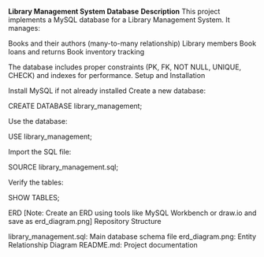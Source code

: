 **Library Management System Database**
**Description**
This project implements a MySQL database for a Library Management System. It manages:

Books and their authors (many-to-many relationship)
Library members
Book loans and returns
Book inventory tracking

The database includes proper constraints (PK, FK, NOT NULL, UNIQUE, CHECK) and indexes for performance.
Setup and Installation

Install MySQL if not already installed
Create a new database:

CREATE DATABASE library_management;


Use the database:

USE library_management;


Import the SQL file:

SOURCE library_management.sql;


Verify the tables:

SHOW TABLES;

ERD
[Note: Create an ERD using tools like MySQL Workbench or draw.io and save as erd_diagram.png]
Repository Structure

library_management.sql: Main database schema file
erd_diagram.png: Entity Relationship Diagram
README.md: Project documentation

